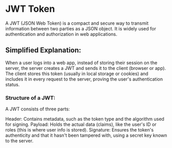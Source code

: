 # JWT Token

A JWT (JSON Web Token) is a compact and secure way to transmit information between two parties as a JSON object. It is widely used for authentication and authorization in web applications.

## Simplified Explanation:
When a user logs into a web app, instead of storing their session on the server, the server creates a JWT and sends it to the client (browser or app). The client stores this token (usually in local storage or cookies) and includes it in every request to the server, proving the user's authentication status.

### Structure of a JWT:
A JWT consists of three parts:

Header: Contains metadata, such as the token type and the algorithm used for signing.
Payload: Holds the actual data (claims), like the user's ID or roles (this is where user info is stored).
Signature: Ensures the token's authenticity and that it hasn't been tampered with, using a secret key known to the server.
